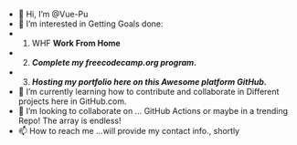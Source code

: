 - 👋 Hi, I’m @Vue-Pu
- 👀 I’m interested in Getting Goals done:
- 1. WHF **Work From Home**
- 2. ***Complete my freecodecamp.org program.***
- 3. ***Hosting my portfolio 
here on this **Awesome** platform GitHub.***
- 🌱 I’m currently learning how to contribute and collaborate in 
Different projects here in GitHub.com.
- 💞️ I’m looking to collaborate on ... GitHub Actions or maybe in a trending
Repo! The array is endless!
- 📫 How to reach me ...will provide my contact info., shortly
<!-- 
Todo: edit How to reach me info next time you visit this repo.
Also try merging this Read me file with Hello World actions.
And as a GitHub portfolio.
<!---
Vue-Pu/Vue-Pu is a ✨ special ✨ repository because its `README.md` (this file) appears on your GitHub profile.
You can click the Preview link to take a look at your changes.
--->
